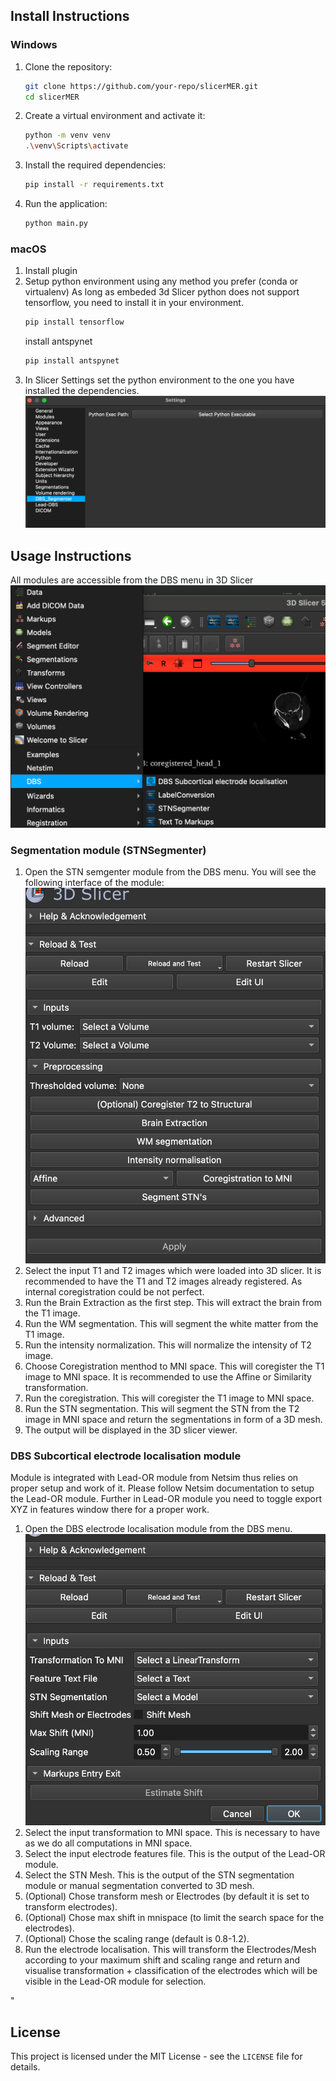 ## Install Instructions

### Windows

1. Clone the repository:
    ```sh
    git clone https://github.com/your-repo/slicerMER.git
    cd slicerMER
    ```

2. Create a virtual environment and activate it:
    ```sh
    python -m venv venv
    .\venv\Scripts\activate
    ```

3. Install the required dependencies:
    ```sh
    pip install -r requirements.txt
    ```

4. Run the application:
    ```sh
    python main.py
    ```

### macOS

1. Install plugin
2. Setup python environment using any method you prefer (conda or virtualenv)
As long as embeded 3d Slicer python does not support tensorflow, you need to install it in your environment.
    ```sh
    pip install tensorflow
    ```
   install antspynet
   ```sh 
   pip install antspynet
   ```
3. In Slicer Settings set the python environment to the one you have installed the dependencies.
![img_3.png](img_3.png)


## Usage Instructions

All modules are accessible from the DBS menu in 3D Slicer![img.png](img.png)
### Segmentation module (STNSegmenter)
1. Open the STN semgenter module from the DBS menu.
You will see the following interface of the module:
![img_1.png](img_1.png)
2. Select the input T1 and T2 images which were loaded into 3D slicer.
It is recommended to have the T1 and T2 images already registered. As internal coregistration could be not perfect.
3. Run the Brain Extraction as the first step. This will extract the brain from the T1 image.
4. Run the WM segmentation. This will segment the white matter from the T1 image.
5. Run the intensity normalization. This will normalize the intensity of T2 image.
6. Choose Coregistration menthod to MNI space. This will coregister the T1 image to MNI space.
It is recommended to use the Affine or Similarity transformation.
7. Run the coregistration. This will coregister the T1 image to MNI space.
8. Run the STN segmentation. This will segment the STN from the T2 image in MNI space and return the segmentations in form of a 3D mesh.
9. The output will be displayed in the 3D slicer viewer.

### DBS Subcortical electrode localisation module
Module is integrated with Lead-OR module from Netsim thus relies on proper setup and work of it.
Please follow Netsim documentation to setup the Lead-OR module.
Further in Lead-OR module you need to toggle export XYZ in features window there for a proper work.
1. Open the DBS electrode localisation module from the DBS menu.
![img_2.png](img_2.png)
2. Select the input transformation to MNI space. This is necessary to have as we do all computations in MNI space.
3. Select the input electrode features file. This is the output of the Lead-OR module.
4. Select the STN Mesh. This is the output of the STN segmentation module or manual segmentation converted to 3D mesh.
5. (Optional) Chose transform mesh or Electrodes (by default it is set to transform electrodes).
6. (Optional) Chose max shift in mnispace (to limit the search space for the electrodes).
7. (Optional) Chose the scaling range (default is 0.8-1.2).
8. Run the electrode localisation. 
This will transform the Electrodes/Mesh according to your maximum shift and scaling 
range and return and visualise transformation + classification of the electrodes which will be visible in the Lead-OR module for selection.



"
## License

This project is licensed under the MIT License - see the `LICENSE` file for details.